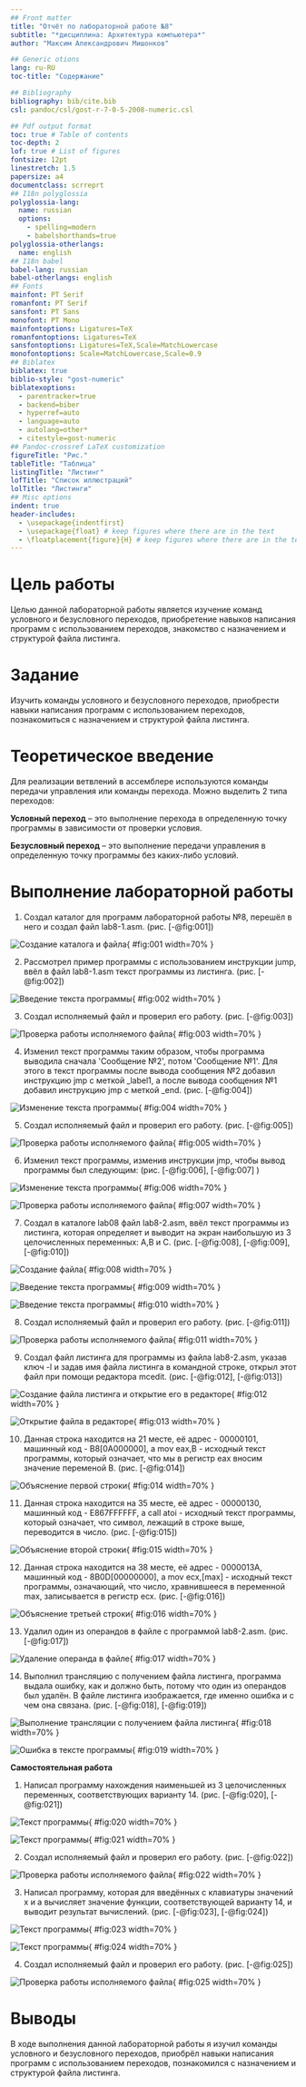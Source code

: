```yaml
---
## Front matter
title: "Отчёт по лабораторной работе №8"
subtitle: "*дисциплина: Архитектура компьютера*"
author: "Максим Александрович Мишонков"

## Generic otions
lang: ru-RU
toc-title: "Содержание"

## Bibliography
bibliography: bib/cite.bib
csl: pandoc/csl/gost-r-7-0-5-2008-numeric.csl

## Pdf output format
toc: true # Table of contents
toc-depth: 2
lof: true # List of figures
fontsize: 12pt
linestretch: 1.5
papersize: a4
documentclass: scrreprt
## I18n polyglossia
polyglossia-lang:
  name: russian
  options:
	- spelling=modern
	- babelshorthands=true
polyglossia-otherlangs:
  name: english
## I18n babel
babel-lang: russian
babel-otherlangs: english
## Fonts
mainfont: PT Serif
romanfont: PT Serif
sansfont: PT Sans
monofont: PT Mono
mainfontoptions: Ligatures=TeX
romanfontoptions: Ligatures=TeX
sansfontoptions: Ligatures=TeX,Scale=MatchLowercase
monofontoptions: Scale=MatchLowercase,Scale=0.9
## Biblatex
biblatex: true
biblio-style: "gost-numeric"
biblatexoptions:
  - parentracker=true
  - backend=biber
  - hyperref=auto
  - language=auto
  - autolang=other*
  - citestyle=gost-numeric
## Pandoc-crossref LaTeX customization
figureTitle: "Рис."
tableTitle: "Таблица"
listingTitle: "Листинг"
lofTitle: "Список иллюстраций"
lolTitle: "Листинги"
## Misc options
indent: true
header-includes:
  - \usepackage{indentfirst}
  - \usepackage{float} # keep figures where there are in the text
  - \floatplacement{figure}{H} # keep figures where there are in the text
---
```


# Цель работы

Целью данной лабораторной работы является изучение команд условного и безусловного переходов, приобретение навыков написания программ с использованием переходов, знакомство с назначением и структурой файла листинга.

# Задание

Изучить команды условного и безусловного переходов, приобрести навыки написания программ с использованием переходов, познакомиться с назначением и структурой файла листинга. 

# Теоретическое введение

Для реализации ветвлений в ассемблере используются команды передачи управления или команды перехода. Можно выделить 2 типа переходов:

**Условный переход** – это выполнение перехода в определенную точку программы в зависимости от проверки условия.

**Безусловный переход** – это выполнение передачи управления в определенную точку программы без каких-либо условий.

# Выполнение лабораторной работы

1. Создал каталог для программ лабораторной работы №8, перешёл в него и создал файл lab8-1.asm. (рис. [-@fig:001])

![Создание каталога и файла](image/Рис.1.png){ #fig:001 width=70% }

2. Рассмотрел пример программы с использованием инструкции jump, ввёл в файл lab8-1.asm текст программы из листинга. (рис. [-@fig:002])

![Введение текста программы](image/Рис.2.png){ #fig:002 width=70% }

3. Создал исполняемый файл и проверил его работу. (рис. [-@fig:003])

![Проверка работы исполняемого файла](image/Рис.3.png){ #fig:003 width=70% }

4. Изменил текст программы таким образом, чтобы программа выводила сначала 'Сообщение №2', потом 'Сообщение №1'. Для этого в текст программы после вывода сообщения №2 добавил инструкцию jmp с меткой _label1, а после вывода сообщения №1 добавил инструкцию jmp с меткой _end. (рис. [-@fig:004])

![Изменение текста программы](image/Рис.4.png){ #fig:004 width=70% }

5. Создал исполняемый файл и проверил его работу. (рис. [-@fig:005])

![Проверка работы исполняемого файла](image/Рис.5.png){ #fig:005 width=70% }

6. Изменил текст программы, изменив инструкции jmp, чтобы вывод программы был следующим: (рис. [-@fig:006], [-@fig:007] )

![Изменение текста программы](image/Рис.6.png){ #fig:006 width=70% }

![Проверка работы исполняемого файла](image/Рис.7.png){ #fig:007 width=70% }

7. Создал в каталоге lab08 файл lab8-2.asm, ввёл текст программы из листинга, которая определяет и выводит на экран наибольшую из 3 целочисленных переменных: A,B и C. (рис. [-@fig:008], [-@fig:009], [-@fig:010])

![Создание файла](image/Рис.8.png){ #fig:008 width=70% }

![Введение текста программы](image/Рис.9.png){ #fig:009 width=70% }

![Введение текста программы](image/Рис.10.png){ #fig:010 width=70% }

8. Создал исполняемый файл и проверил его работу. (рис. [-@fig:011])

![Проверка работы исполняемого файла](image/Рис.11.png){ #fig:011 width=70% }

9. Создал файл листинга для программы из файла lab8-2.asm, указав ключ -l и задав имя файла листинга в командной строке, открыл этот файл при помощи редактора mcedit. (рис. [-@fig:012], [-@fig:013])

![Создание файла листинга и открытие его в редакторе](image/Рис.12.png){ #fig:012 width=70% }

![Открытие файла в редакторе](image/Рис.13.png){ #fig:013 width=70% }

10. Данная строка находится на 21 месте, её адрес - 00000101, машинный код - B8[0A000000], а mov eax,B - исходный текст программы, который означает, что мы в регистр eax вносим значение переменой B. (рис. [-@fig:014])

![Объяснение первой строки](image/Рис.14.png){ #fig:014 width=70% }

11. Данная строка находится на 35 месте, её адрес - 00000130, машинный код - E867FFFFFF, а call atoi - исходный текст программы, который означает, что символ, лежащий в строке выше, переводится в число. (рис. [-@fig:015])

![Объяснение второй строки](image/Рис.15.png){ #fig:015 width=70% }

12. Данная строка находится на 38 месте, её адрес - 0000013A, машинный код - 8B0D[00000000], а mov ecx,[max] - исходный текст программы, означающий, что число, хравнившееся в переменной max, записывается в регистр ecx. (рис. [-@fig:016])

![Объяснение третьей строки](image/Рис.16.png){ #fig:016 width=70% }

13. Удалил один из операндов в файле с программой lab8-2.asm. (рис. [-@fig:017])

![Удаление операнда в файле](image/Рис.17.png){ #fig:017 width=70% }

14. Выполнил трансляцию с получением файла листинга, программа выдала ошибку, как и должно быть, потому что один из операндов был удалён. В файле листинга изображается, где именно ошибка и с чем она связана. (рис. [-@fig:018], [-@fig:019])

![Выполнение трансляции с получением файла листинга](image/Рис.18.png){ #fig:018 width=70% }

![Ошибка в тексте программы](image/Рис.19.png){ #fig:019 width=70% }

**Самостоятельная работа**

1. Написал программу нахождения наименьшей из 3 целочисленных переменных, соответствующих варианту 14. (рис. [-@fig:020], [-@fig:021])

![Текст программы](image/Рис.20.png){ #fig:020 width=70% }

![Текст программы](image/Рис.21.png){ #fig:021 width=70% }

2. Создал исполняемый файл и проверил его работу. (рис. [-@fig:022])

![Проверка работы исполняемого файла](image/Рис.22.png){ #fig:022 width=70% }

3. Написал программу, которая для введённых с клавиатуры значений x и a вычисляет значение функции, соответствующей варианту 14, и выводит результат вычислений. (рис. [-@fig:023], [-@fig:024])

![Текст программы](image/Рис.23.png){ #fig:023 width=70% }

![Текст программы](image/Рис.24.png){ #fig:024 width=70% }

4. Создал исполняемый файл и проверил его работу. (рис. [-@fig:025])

![Проверка работы исполняемого файла](image/Рис.25.png){ #fig:025 width=70% }

# Выводы

В ходе выполнения данной лабораторной работы я изучил команды условного и безусловного переходов, приобрёл навыки написания программ с использованием переходов, познакомился с назначением и структурой файла листинга.


